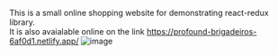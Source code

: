 This is a small online shopping website for demonstrating react-redux library.<br>
It is also avaialable online on the link https://profound-brigadeiros-6af0d1.netlify.app/
![image](https://user-images.githubusercontent.com/41105213/215076372-d9e871a6-6ead-4d5d-9520-2c0e1c653ef9.png)
